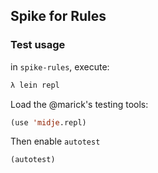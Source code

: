 ## Spike for Rules

### Test usage

in ``spike-rules``, execute:

```bash
λ lein repl
```

Load the @marick's testing tools:

```lisp
(use 'midje.repl)
```

Then enable ``autotest``

```lisp
(autotest)
```